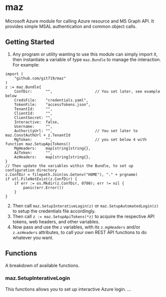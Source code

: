 # maz
Microsoft Azure module for calling Azure resource and MS Graph API. It provides simple MSAL authentication and common object calls.

## Getting Started
1. Any program or utility wanting to use this module can simply import it, then instantiate a variable of type `maz.Bundle`
to manage the interaction. For example: 

```
import (
    "github.com/git719/maz"
)
z := maz.Bundle{
    ConfDir:      "",                   // You set later, see example below
    CredsFile:    "credentials.yaml",
    TokenFile:    "accessTokens.json",
    TenantId:     "",
    ClientId:     "",
    ClientSecret: "",
    Interactive:  false,
    Username:     "",
    AuthorityUrl: "",                   // You set later to maz.ConstAuthUrl + z.TenantId
    MgToken:      "",                   // you set below 4 with function maz.SetupApiTokens()
    MgHeaders:    map[string]string{},
    AzToken:      "",
    AzHeaders:    map[string]string{},  
}
// Then update the variables within the Bundle, to set up configuration directory
z.ConfDir = filepath.Join(os.Getenv("HOME"), "." + prgname)
if utl.FileNotExist(z.ConfDir) {
    if err := os.Mkdir(z.ConfDir, 0700); err != nil {
        panic(err.Error())
    }
}
```

2. Then call `maz.SetupInterativeLogin(z)` or `maz.SetupAutomatedLogin(z)` to setup the credentials file accordingly.
3. Then call `z := maz.SetupApiTokens(*z)` to acquire the respective API tokens, web headers, and other variables.
4. Now pass and use the `z` variables, with its `z.mgHeaders` and/or `z.azHeaders` attributes, to call your own REST
API functions to do whatever you want.

## Functions
A breakdown of available functions.

### maz.SetupInterativeLogin
This functions allows you to set up interactive Azure login.
...
